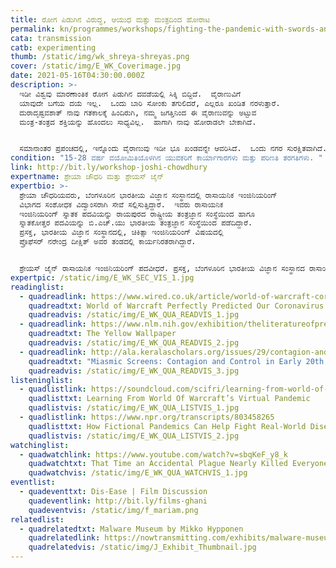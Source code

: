 ```yaml
---
title: ರೋಗ ಪಿಡುಗಿನ ವಿರುದ್ಧ, ಆಯುಧ ಮತ್ತು ಮಂತ್ರದಿಂದ ಹೋರಾಟ
permalink: kn/programmes/workshops/fighting-the-pandemic-with-swords-and-magic/
cata: transmission
catb: experimenting
thumb: /static/img/wk_shreya-shreyas.png
cover: /static/img/E_WK_Coverimage.jpg
date: 2021-05-16T04:30:00.000Z
description: >-
  ಇಡೀ ವಿಶ್ವವು ಮಾರಣಾಂತಿಕ ರೋಗ ಪಿಡುಗಿನ ದವಡೆಯಲ್ಲಿ ಸಿಕ್ಕಿ ಬಿದ್ದಿದೆ.  ವೈರಾಣುವಿಗೆ
  ಯಾವುದೇ ಬಗೆಯ ದಯೆ ಇಲ್ಲ.  ಒಂದು ಬಾರಿ ಸೋಂಕು ತಗುಲಿದರೆ, ಎಲ್ಲರೂ ಖಂಡಿತ ನರಳುತ್ತಾರೆ. 
  ದುರಾದೃಷ್ಟವಶಾತ್‌ ನಾವು ಗತಕಾಲಕ್ಕೆ ಹಿಂದಿರುಗಿ, ನಮ್ಮ ಜಗತ್ತಿನಿಂದ ಈ ವೈರಾಣುವನ್ನು ಅಟ್ಟುವ
  ಮಂತ್ರ-ತಂತ್ರದ ಶಕ್ತಿಯನ್ನು ಹೊಂದಲು ಸಾಧ್ಯವಿಲ್ಲ.  ಹಾಗಾಗಿ ನಾವು ಹೋರಾಡಲೇ ಬೇಕಾಗಿದೆ.  


  ಸಮಾನಾಂತರ ಪ್ರಪಂಚದಲ್ಲಿ, ಇನ್ನೊಂದು ವೈರಾಣುವು ಇಡೀ ಭೂ ಖಂಡವನ್ನೇ ಆವರಿಸಿದೆ.  ಒಂದು ನಗರ ಸುರಕ್ಷಿತವಾಗಿದೆ.  ಆದರೆ ಇದರ ಬಗೆಗೆ ಗಮನ ಹರಿಸದೇ ಇದ್ದರೆ, ಈ ಸುರಕ್ಷತೆ ಹೆಚ್ಚು ಕಾಲ ಉಳಿಯಲಾರದು.  ನೀವು ನಿಮ್ಮನ್ನು ರಕ್ಷಿಸಿಕೊಂಡು ವ್ಯಾಪನವನ್ನು ತಡೆಯಬೇಕು.  ನಿಮ್ಮ ಬತ್ತಳಿಕೆಯಲ್ಲಿ , ರೋಗ ಪಿಡುಗಿನ ವಿರುದ್ಧ ಹೋರಾಡುವ ತಂತ್ರಗಳು ಲಭ್ಯವಾಗಿವೆ. ಸೋಂಕು ಸಂಪರ್ಕಗಳ ಸುಳಿವು, ಪರೀಕ್ಷೆ ಮತ್ತು ಪ್ರತ್ಯೇಕವಾಗಿರಿಸುವುದೇ, ಮೂಲ ತಂತ್ರಗಳು. ಈ ವಾಸ್ತವ ರೋಗ ಪಿಡುಗಿನ ವಿರುದ್ಧ ಹೋರಾಡಲು ಸೋಂಕು ರೋಗ ಶಾಸ್ತ್ರದ ಪರಿಕಲ್ಪನೆಗಳನ್ನು ಅನ್ವೇಷಿಸಿ.  ನಿಮ್ಮ ಆಯುಧಗಳನ್ನು ಸೂಕ್ತವಾಗಿ ಆರಿಸಿಕೊಳ್ಳಿ.  ನಗರದ ಭವಿಷ್ಯವು ನಿಮ್ಮ ನಿರ್ಣಯವನ್ನು ಅವಲಂಬಿಸಿದೆ.
condition: "15-28 ವರ್ಷ ವಯೋಮಿತಿಯೊಳಗಿನ ಯುವಕರಿಗೆ ಕಾರ್ಯಾಗಾರಗಳು ಮತ್ತು ಪರಿಣತಿ ತರಗತಿಗಳು. "
link: http://bit.ly/workshop-joshi-chowdhury
expertname: ಶ್ರೇಯಾ ಚೌಧರಿ ಮತ್ತು ಶ್ರೇಯಸ್‌ ಜೈನ್‌
expertbio: >-
  ಶ್ರೇಯಾ ಚೌಧರಿಯವರು, ಬೆಂಗಳೂರಿನ ಭಾರತೀಯ ವಿಜ್ಞಾನ ಸಂಸ್ಥಾನದಲ್ಲಿ ರಾಸಾಯನಿಕ ಇಂಜಿನಿಯರಿಂಗ್‌
  ವಿಭಾಗದ ಸಂಶೋಧಕ ವಿದ್ವಾಂಸರಾಗಿ ಸೇವೆ ಸಲ್ಲಿಸುತ್ತಿದ್ದಾರೆ.  ಇವರು ರಾಸಾಯನಿಕ
  ಇಂಜಿನಿಯರಿಂಗ್‌ ಸ್ನಾತಕ ಪದವಿಯನ್ನು ರಾಯಪುರದ ರಾಷ್ಟ್ರೀಯ ತಂತ್ರಜ್ಞಾನ ಸಂಸ್ಥೆಯಿಂದ ಹಾಗೂ
  ಸ್ನಾತಕೋತ್ತರ ಪದವಿಯನ್ನು ಬಿ.ಎಚ್.ಯು ಭಾರತೀಯ ತಂತ್ರಜ್ಞಾನ ಸಂಸ್ಥೆಯಿಂದ ಪಡೆದಿದ್ದಾರೆ. 
  ಪ್ರಸಕ್ತ, ಭಾರತೀಯ ವಿಜ್ಞಾನ ಸಂಸ್ಥಾನದಲ್ಲಿ, ಚಿಕಿತ್ಸಾ ಇಂಜಿನಿಯರಿಂಗ್‌ ವಿಷಯದಲ್ಲಿ
  ಪ್ರೊಫೆಸರ್‌ ನರೇಂದ್ರ ದೀಕ್ಷಿತ್‌ ಅವರ ತಂಡದಲ್ಲಿ ಕಾರ್ಯನಿರತರಾಗಿದ್ದಾರೆ.


  ಶ್ರೇಯಸ್‌ ಜೈನ್‌ ರಾಸಾಯನಿಕ ಇಂಜಿನಿಯರಿಂಗ್‌ ಪದವೀಧರೆ. ಪ್ರಸಕ್ತ, ಬೆಂಗಳೂರಿನ ಭಾರತೀಯ ವಿಜ್ಞಾನ ಸಂಸ್ಥಾನದ ರಾಸಾಯನಿಕ ಇಂಜಿನಿಯರಿಂಗ್‌ ವಿಭಾಗದಲ್ಲಿ, ಸಂಗಣನ ಜೀವಜ್ಞಾನದ ವಿಷಯದಲ್ಲಿ ಪಿ.ಎಚ್.ಡಿ ಅಧ್ಯಯನ ಮಾಡುತ್ತಿದ್ದಾರೆ
expertpic: /static/img/E_WK_SEC_VIS_1.jpg
readinglist:
  - quadreadlink: https://www.wired.co.uk/article/world-of-warcraft-coronavirus-corrupted-blood
    quadreadtxt: World of Warcraft Perfectly Predicted Our Coronavirus Panic
    quadreadvis: /static/img/E_WK_QUA_READVIS_1.jpg
  - quadreadlink: https://www.nlm.nih.gov/exhibition/theliteratureofprescription/exhibitionAssets/digitalDocs/The-Yellow-Wall-Paper.pdf
    quadreadtxt: The Yellow Wallpaper
    quadreadvis: /static/img/E_WK_QUA_READVIS_2.jpg
  - quadreadlink: http://ala.keralascholars.org/issues/29/contagion-and-control-in-cinema-halls/
    quadreadtxt: "Miasmic Screens: Contagion and Control in Early 20th Century Cinema Halls"
    quadreadvis: /static/img/E_WK_QUA_READVIS_3.jpg
listeninglist:
  - quadlistlink: https://soundcloud.com/scifri/learning-from-world-of-warcrafts-virtual-pandemic
    quadlisttxt: Learning From World Of Warcraft’s Virtual Pandemic
    quadlistvis: /static/img/E_WK_QUA_LISTVIS_1.jpg
  - quadlistlink: https://www.npr.org/transcripts/803458265
    quadlisttxt: How Fictional Pandemics Can Help Fight Real-World Disease
    quadlistvis: /static/img/E_WK_QUA_LISTVIS_2.jpg
watchinglist:
  - quadwatchlink: https://www.youtube.com/watch?v=sbqKeF_y8_k
    quadwatchtxt: That Time an Accidental Plague Nearly Killed Everyone in World of Warcraft
    quadwatchvis: /static/img/E_WK_QUA_WATCHVIS_1.jpg
eventlist:
  - quadeventtxt: Dis-Ease | Film Discussion
    quadeventlink: http://bit.ly/films-ghani
    quadeventvis: /static/img/f_mariam.png
relatedlist:
  - quadrelatedtxt: Malware Museum by Mikko Hypponen
    quadrelatedlink: https://nowtransmitting.com/exhibits/malware-museum/
    quadrelatedvis: /static/img/J_Exhibit_Thumbnail.jpg
---
```

